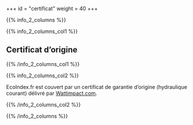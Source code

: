 +++
id = "certificat"
weight = 40
+++

{{% info_2_columns %}}

{{% info_2_columns_col1 %}}

## Certificat d’origine

{{% /info_2_columns_col1 %}}

{{% info_2_columns_col2 %}}

EcoIndex.fr est couvert par un certificat de garantie d’origine (hydraulique courant) délivré par
[Wattimpact.com](https://www.wattimpact.com/v2012/Sceau-fr.aspx?urlreferrer=http://www.greenit.fr).

{{% /info_2_columns_col2 %}}

{{% /info_2_columns %}}

